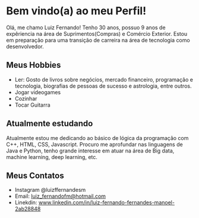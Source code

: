 # Bem vindo(a) ao meu Perfil!

Olá, me chamo Luiz Fernando!
Tenho 30 anos, possuo 9 anos de expêriencia na área de Suprimentos(Compras) e Comércio Exterior. 
Estou em preparação para uma transição de carreira na área de tecnologia como desenvolvedor.

## Meus Hobbies

- Ler: Gosto de livros sobre negócios, mercado financeiro, programação e tecnologia, biografias de pessoas de sucesso e astrologia, entre outros.
- Jogar videogames
- Cozinhar
- Tocar Guitarra

## Atualmente estudando

Atualmente estou me dedicando ao básico de lógica da programação com C++, HTML, CSS, Javascript.
Procuro me aprofundar nas linguagens de Java e Python, tenho grande interesse em atuar na área de Big data, machine learning, deep learning, etc.

## Meus Contatos

- Instagram @luizffernandesm
- Email: luiz_fernandofm@hotmail.com
- Linekdin: www.linkedin.com/in/luiz-fernando-fernandes-manoel-2ab28848
